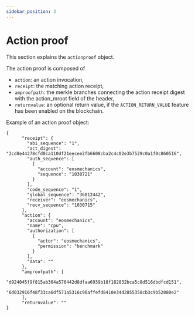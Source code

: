 ```yaml
---
sidebar_position: 3
---
```


# Action proof

This section explains the ```actionproof``` object.

The action proof is composed of

* ```action```: an action invocation,
* ```receipt```: the matching action receipt,
* ```amproofpath```: the merkle branches connecting the action receipt digest with the action_mroot field of the header,
* ```returnvalue```: an optional return value, if the ```ACTION_RETURN_VALUE``` feature has been enabled on the blockchain.

Example of an action proof object:

```
{
      "receipt": {
        "abi_sequence": "1",
        "act_digest": "3cd8e44278cfd0ca110df21eecee2fb6608cba2c4c02e3b7529c0a1f0c860516",
        "auth_sequence": [
          {
            "account": "eosmechanics",
            "sequence": "1030721"
          }
        ],
        "code_sequence": "1",
        "global_sequence": "36812442",
        "receiver": "eosmechanics",
        "recv_sequence": "1030715"
      },
      "action": {
        "account": "eosmechanics",
        "name": "cpu",
        "authorization": [
          {
            "actor": "eosmechanics",
            "permission": "benchmark"
          }
        ],
        "data": ""
      },
      "amproofpath": [
        "d924045f9f815ab364a576442d8dfaa6939b18f182832bca5c8d516dbdfcd151",
        "6d032916f48f33ca6df571a5316c96affefd8410e34d2855358cb3c9b52080e2"
      ],
      "returnvalue": ""
}
```

